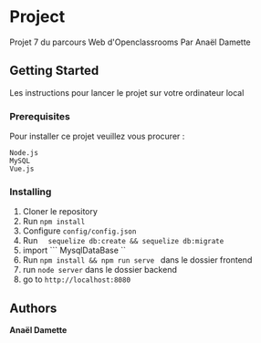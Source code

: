 # Project

Projet 7 du parcours Web d'Openclassrooms
Par Anaël Damette

## Getting Started

Les instructions pour lancer le projet sur votre ordinateur local

### Prerequisites

Pour installer ce projet veuillez vous procurer :

```
Node.js
MySQL
Vue.js
```

### Installing

1. Cloner le repository
2. Run ```npm install``` 
3. Configure ```config/config.json```
4. Run ```  sequelize db:create && sequelize db:migrate```
5. import ``` MysqlDataBase ``
6. Run ```npm install && npm run serve ``` dans le dossier frontend
7. run ``` node server ``` dans le dossier backend
8. go to ```http://localhost:8080```

## Authors

 **Anaël Damette** 
